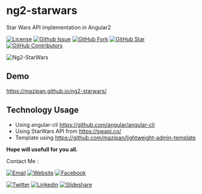 # ng2-starwars
Star Wars API implementation in Angular2


[![License](https://img.shields.io/github/license/mazipan/ng2-starwars.svg?maxAge=3600)](https://github.com/mazipan/ng2-starwars) 
[![Github Issue](https://img.shields.io/github/issues/mazipan/ng2-starwars.svg?maxAge=3600)](https://github.com/mazipan/ng2-starwars/issues) 
[![GitHub Fork](https://img.shields.io/github/forks/mazipan/ng2-starwars.svg?maxAge=3600)](https://github.com/mazipan/ng2-starwars/network) 
[![GitHub Star](https://img.shields.io/github/stars/mazipan/ng2-starwars.svg?maxAge=3600)](https://github.com/mazipan/ng2-starwars/stargazers) 
[![GitHub Contributors](https://img.shields.io/github/contributors/mazipan/ng2-starwars.svg?maxAge=3600)](https://github.com/mazipan/ng2-starwars/network/members)

![Ng2-StarWars](https://raw.githubusercontent.com/mazipan/ng2-starwars/master/screenshoot.PNG)

## Demo
https://mazipan.github.io/ng2-starwars/

## Technology Usage
- Using angular-cli https://github.com/angular/angular-cli
- Using StarWars API from https://swapi.co/
- Template using https://github.com/mazipan/lightweight-admin-template


**Hope will usefull for you all.**

Contact Me :

[![Email](https://img.shields.io/badge/mazipanneh-Email-yellow.svg?maxAge=3600)](mailto:mazipanneh@gmail.com) 
[![Website](https://img.shields.io/badge/mazipanneh-Blog-brightgreen.svg?maxAge=3600)](https://mazipanneh.com/blog/)
[![Facebook](https://img.shields.io/badge/mazipanneh-Facebook-blue.svg?maxAge=3600)](https://facebook.com/mazipanneh) 

[![Twitter](https://img.shields.io/badge/Maz_Ipan-Twitter-55acee.svg?maxAge=3600)](https://twitter.com/Maz_Ipan) 
[![Linkedin](https://img.shields.io/badge/irfanmaulanamazipan-Linkedin-0077b5.svg?maxAge=3600)](https://id.linkedin.com/in/irfanmaulanamazipan) 
[![Slideshare](https://img.shields.io/badge/IrfanMaulana21-Slideshare-0077b5.svg?maxAge=3600)](https://www.slideshare.net/IrfanMaulana21) 

